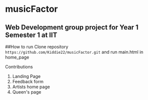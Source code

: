 # musicFactor
## Web Development group project for Year 1 Semester 1 at IIT

##How to run
Clone repository `https://github.com/Kiddie22/musicFactor.git` and run main.html in home_page

Contributions
1. Landing Page
2. Feedback form
3. Artists home page
4. Queen's page
